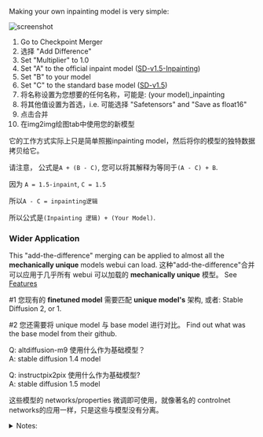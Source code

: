 Making your own inpainting model is very simple:


![screenshot](https://github.com/AUTOMATIC1111/stable-diffusion-webui/assets/40751091/4bdbab38-9237-48ea-9698-a036a5c96585)

1. Go to Checkpoint Merger
2. 选择 "Add Difference"
3. Set "Multiplier" to 1.0
4. Set "A" to the official inpaint model ([SD-v1.5-Inpainting](https://huggingface.co/runwayml/stable-diffusion-inpainting/tree/main))
5. Set "B" to your model
6. Set "C" to the standard base model ([SD-v1.5](https://huggingface.co/runwayml/stable-diffusion-v1-5/tree/main))
7. 将名称设置为您想要的任何名称，可能是: (your model)_inpainting
8. 将其他值设置为首选，i.e. 可能选择 "Safetensors" and "Save as float16"
9. 点击合并
10. 在img2img绘图tab中使用您的新模型

它的工作方式实际上只是简单照搬inpainting model，然后将你的模型的独特数据拷贝给它。


请注意， 公式是`A + (B - C)`, 您可以将其解释为等同于`(A - C) + B`.

因为 `A = 1.5-inpaint`, `C = 1.5`

所以`A - C = inpainting逻辑`

所以公式是`(Inpainting 逻辑) + (Your Model)`.

### Wider Application

This "add-the-difference" merging can be applied to almost all the **mechanically unique** models webui can load. 
这种"add-the-difference"合并可以应用于几乎所有 webui 可以加载的 **mechanically unique** 模型。
 See [Features](https://github.com/AUTOMATIC1111/stable-diffusion-webui/wiki/Features)


#1 您现有的 **finetuned model** 需要匹配 **unique model's** 架构, 或者: Stable Diffusion 2, or 1. 

#2 您还需要将 unique model 与 base model 进行对比。 
Find out what was the base model from their github.

Q: altdiffusion-m9 使用什么作为基础模型？ \
A: stable diffusion 1.4 model

Q: instructpix2pix 使用什么作为基础模型? \
A: stable diffusion 1.5 model

这些模型的 networks/properties 微调即可使用，就像著名的 controlnet networks的应用一样，只是这些与模型没有分离。

<details><summary> Notes: </summary>

_您可能意识到 Controlnet networks 网络已经可以做很多这样的事情了_ 

所以，这里有一些可能值得尝试的事情:

-更暗/更亮 的光线 with noise offset model \
-使用 miniSD 模型以较小的256 or 320尺寸制作与 512x512 相似的图片 \
-prompt 更有确定性 across input languages with altdiffusion-m9 model (changes clip model)

</details>
